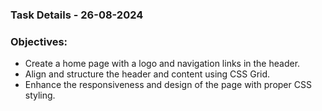 ### Task Details - 26-08-2024
### Objectives:
- Create a home page with a logo and navigation links in the header.
- Align and structure the header and content using CSS Grid.
- Enhance the responsiveness and design of the page with proper CSS styling.